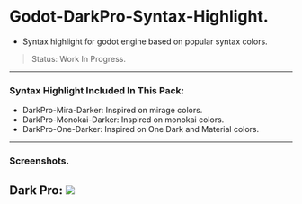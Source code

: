 # Godot-DarkPro-Syntax-Highlight.

- Syntax highlight for godot engine based on popular syntax colors. 

> Status: Work In Progress.
---------------------

### Syntax Highlight Included In This Pack:
- DarkPro-Mira-Darker: Inspired on mirage colors.
- DarkPro-Monokai-Darker: Inspired on monokai colors.
- DarkPro-One-Darker: Inspired on One Dark and Material colors.
---------------------

### Screenshots.

Dark Pro:
<img src="https://raw.githubusercontent.com/7Cuellar/jc.img-repo/master/SyntaxThemes.jpg">
---------------------



